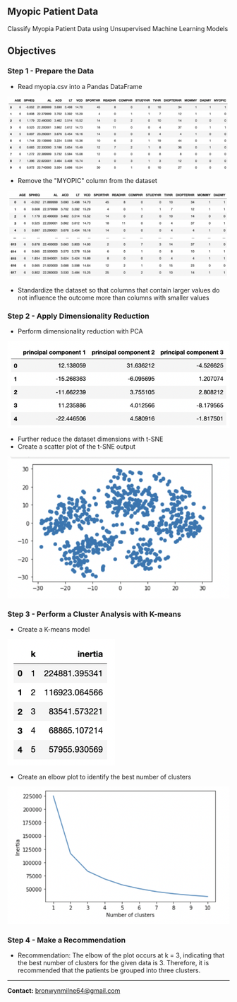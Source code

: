 ## Myopic Patient Data

Classify Myopia Patient Data using Unsupervised Machine Learning Models

## Objectives

### Step 1 - Prepare the Data

* Read myopia.csv into a Pandas DataFrame

![](images/df.png)

* Remove the "MYOPIC" column from the dataset

![](images/df2.png)

* Standardize the dataset so that columns that contain larger values do not influence the outcome more than columns with smaller values

### Step 2 - Apply Dimensionality Reduction

* Perform dimensionality reduction with PCA

![](images/pca.png)

* Further reduce the dataset dimensions with t-SNE
* Create a scatter plot of the t-SNE output

![](images/tsne.png)

### Step 3 - Perform a Cluster Analysis with K-means

* Create a K-means model

![](images/kmean.png)

* Create an elbow plot to identify the best number of clusters

![](images/elbow.png)

### Step 4 - Make a Recommendation

* Recommendation: The elbow of the plot occurs at k = 3, indicating that the best number of clusters for the given data is 3. Therefore, it is recommended that the patients be grouped into three clusters.

---------------------------------------------------

<b>Contact:</b> bronwynmilne64@gmail.com
